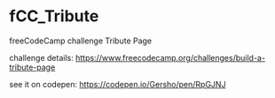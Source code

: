 # fCC_Tribute

freeCodeCamp challenge Tribute Page

challenge details: https://www.freecodecamp.org/challenges/build-a-tribute-page

see it on codepen: https://codepen.io/Gersho/pen/RpGJNJ
